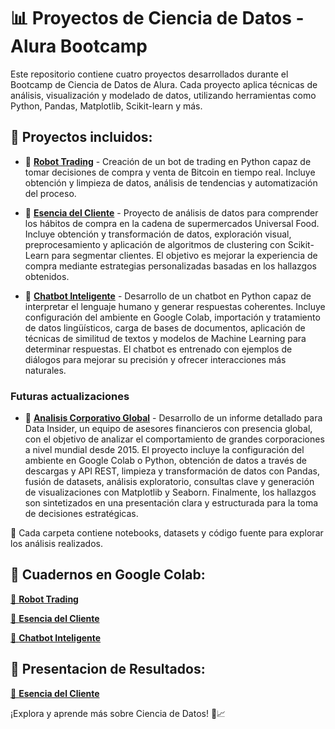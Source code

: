 # 📊 Proyectos de Ciencia de Datos - Alura Bootcamp

Este repositorio contiene cuatro proyectos desarrollados durante el Bootcamp de Ciencia de Datos de Alura. Cada proyecto aplica técnicas de análisis, visualización y modelado de datos, utilizando herramientas como Python, Pandas, Matplotlib, Scikit-learn y más.

## 📌 Proyectos incluidos:

- 🔹 **[Robot Trading](./RobotTrading/)** - Creación de un bot de trading en Python capaz de tomar decisiones de compra y venta de Bitcoin en tiempo real. Incluye obtención y limpieza de datos, análisis de tendencias y automatización del proceso.

- 🔹 **[Esencia del Cliente](./EsenciaCliente/)** - Proyecto de análisis de datos para comprender los hábitos de compra en la cadena de supermercados Universal Food. Incluye obtención y transformación de datos, exploración visual, preprocesamiento y aplicación de algoritmos de clustering con Scikit-Learn para segmentar clientes. El objetivo es mejorar la experiencia de compra mediante estrategias personalizadas basadas en los hallazgos obtenidos.

- 🔹 **[Chatbot Inteligente](./ChatBot/)** - Desarrollo de un chatbot en Python capaz de interpretar el lenguaje humano y generar respuestas coherentes. Incluye configuración del ambiente en Google Colab, importación y tratamiento de datos lingüísticos, carga de bases de documentos, aplicación de técnicas de similitud de textos y modelos de Machine Learning para determinar respuestas. El chatbot es entrenado con ejemplos de diálogos para mejorar su precisión y ofrecer interacciones más naturales.

### Futuras actualizaciones

- 🔹 **[Analisis Corporativo Global]()** - Desarrollo de un informe detallado para Data Insider, un equipo de asesores financieros con presencia global, con el objetivo de analizar el comportamiento de grandes corporaciones a nivel mundial desde 2015. El proyecto incluye la configuración del ambiente en Google Colab o Python, obtención de datos a través de descargas y API REST, limpieza y transformación de datos con Pandas, fusión de datasets, análisis exploratorio, consultas clave y generación de visualizaciones con Matplotlib y Seaborn. Finalmente, los hallazgos son sintetizados en una presentación clara y estructurada para la toma de decisiones estratégicas.

📂 Cada carpeta contiene notebooks, datasets y código fuente para explorar los análisis realizados.  

## 📌 Cuadernos en Google Colab:
<a href="https://colab.research.google.com/drive/1wpQwyeiCqPN1FrVcLdnFrcfLO1GvxORm?usp=sharing" target="_blank" rel="noopener noreferrer">🔹 <b>Robot Trading</b></a>

<a href="https://colab.research.google.com/drive/15Xec67rixV83_j4JPgxhfzECsyAE0x6x?usp=sharing" target="_blank" rel="noopener noreferrer">🔹 <b>Esencia del Cliente</b></a>

<a href="https://colab.research.google.com/drive/1nYXIkW67Oc6NcwMBwHINMaiqZZ1Im4jt?usp=sharing" target="_blank" rel="noopener noreferrer">🔹 <b>Chatbot Inteligente</b></a>


## 📌 Presentacion de Resultados:
<a href="https://docs.google.com/presentation/d/12440eScuIpwDb9n013qn8eFjdaDgUP2B1jKRhH2Qb8Q/edit?usp=sharing" target="_blank" rel="noopener noreferrer">🔹 <b>Esencia del Cliente</b></a>



¡Explora y aprende más sobre Ciencia de Datos! 🚀📈  

